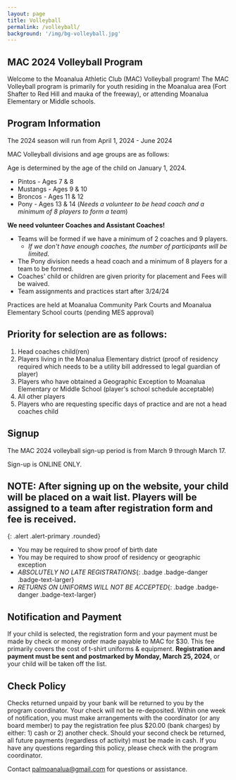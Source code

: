 ```yaml
---
layout: page
title: Volleyball
permalink: /volleyball/
background: '/img/bg-volleyball.jpg'
---
```


MAC 2024 Volleyball Program
----------------------------------
Welcome to the Moanalua Athletic Club (MAC) Volleyball program!
The MAC Volleyball program is primarily for youth residing in the Moanalua area (Fort Shafter to Red Hill and mauka of the freeway), or attending Moanalua Elementary or Middle schools.

Program Information
-------------------
The 2024 season will run from April 1, 2024 - June 2024

MAC Volleyball divisions and age groups are as follows:

Age is determined by the age of the child on January 1, 2024.

* Pintos - Ages 7 & 8
* Mustangs - Ages 9 & 10
* Broncos - Ages 11 & 12
* Pony - Ages 13 & 14 (*Needs a volunteer to be head coach and a minimum of 8 players to form a team*)

**We need volunteer Coaches and Assistant Coaches!**
* Teams will be formed if we have a minimum of 2 coaches and 9 players.
  * *If we don't have enough coaches, the number of participants will be limited.*
* The Pony division needs a head coach and a minimum of 8 players for a team to be formed.
* Coaches' child or children are given priority for placement and Fees will be waived.
* Team assignments and practices start after 3/24/24


Practices are held at Moanalua Community Park Courts and Moanalua Elementary School courts (pending MES approval)

Priority for selection are as follows:
--------------------------------------
1. Head coaches child(ren)
1. Players living in the Moanalua Elementary district (proof of residency required which needs to be a utility bill addressed to legal guardian of player)
1. Players who have obtained a Geographic Exception to Moanalua Elementary or Middle School (player's school schedule acceptable)
1. All other players
1. Players who are requesting specific days of practice and are not a head coaches child

Signup
------------
The MAC 2024 volleyball sign-up period is from March 9 through March 17.

Sign-up is ONLINE ONLY.

## NOTE: After signing up on the website, your child will be placed on a wait list. Players will be assigned to a team after registration form and fee is received.
{: .alert .alert-primary .rounded}

* You may be required to show proof of birth date
* You may be required to show proof of residency or geographic exception
* *ABSOLUTELY NO LATE REGISTRATIONS*{: .badge .badge-danger .badge-text-larger}
* *RETURNS ON UNIFORMS WILL NOT BE ACCEPTED*{: .badge .badge-danger .badge-text-larger}

Notification and Payment
------------------------
If your child is selected, the registration form and your payment must be made by check or money order made payable to MAC for $30.
This fee primarily covers the cost of t-shirt uniforms & equipment.
**Registration and payment must be sent and postmarked by Monday, March 25, 2024**, or your child will be taken off the list.

Check Policy
------------
Checks returned unpaid by your bank will be returned to you by the program coordinator. 
Your check will not be re-deposited. Within one week of notification, you must make
arrangements with the coordinator (or any board member) to pay the registration fee
plus $20.00 (bank charges) by either: 1) cash or 2) another check. Should your second
check be returned, all future payments (regardless of activity) must be made in cash.
If you have any questions regarding this policy, please check with the program coordinator.

Contact [palmoanalua@gmail.com](mailto:palmoanalua@gmail.com)  for questions or assistance.